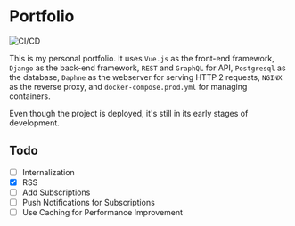 # Portfolio

![CI/CD](![Build](https://github.com/Saman-Zand-H/portfolio/actions/workflows/main.yml))

This is my personal portfolio. It uses `Vue.js` as the front-end framework, `Django` as the back-end framework, `REST` and `GraphQL` for API, `Postgresql` as the database, `Daphne` as the webserver for serving HTTP 2 requests, `NGINX` as the reverse proxy, and `docker-compose.prod.yml` for managing containers.

Even though the project is deployed, it's still in its early stages of development.

## Todo

- [ ] Internalization
- [x] RSS
- [ ] Add Subscriptions
- [ ] Push Notifications for Subscriptions
- [ ] Use Caching for Performance Improvement
